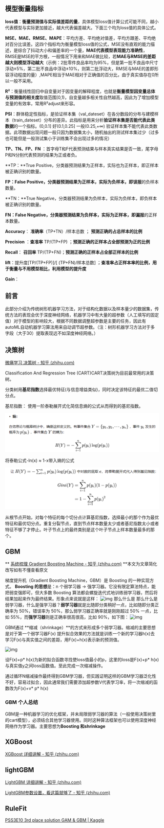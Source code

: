 ## 模型衡量指标

**loss值**：**衡量预测值与实际值差距的量**，具体模型loss值计算公式可能不同，越小代表模型与实际更加接近，越大代表偏差越大。下面三个均为loss值的具体公式。

**MSE、MAE、RMSE、MAPE**：平均方差、平均绝对值差，平均方跟差、平均绝对百分比误差。这四个指标均为衡量模型loss值的公式，MSE没有直观的能力描述，是综合了抖动大小和偏差率的一个量，**MAE代表模型表现能力准确性**，RMSE是MSE的平方根，一般情况下用来和MAE做比较，若**MAE与RMSE的差距越大则模型浮动越大**（示例：2批零件良品率均为95%，但是第一批不良品中尺寸浮动±5%，第二批不良品中浮动±10%，则第二批浮动大，RMSE与MAE的差即形容浮动程度的量）,MAPE相当于MAE相对于正确值的百分比，由于真实值存在0所以一般不采用。

 **R²**：衡量线性回归中自变量对于因变量的解释程度，也就是**衡量模型因变量总体与预测值的相关度**取值范围[0,1)，自变量越多相关性自然越高，因此为了增加模型变量的有效率，常用R²adjust来形容。

**PSI**：群体稳定性指标，是验证样本集（val_dateset）在各分数段的分布与建模样本（train_dateset）分布的差异。此指标是用来分析**验证样本集是否能代表此类数据**的一个指标。(0,0.1] 好(0.1,0.25] 一般(0.25,+∞) 验证样本集不能代表此类数据。此项数据出现问题一般只因为数据集太小，随机抽出的测试样本集过少（过多也可能但是一般测试集小于训练集不会出现过多的情况）

**TP、TN、FP、FN** ：首字母T和F代表预测结果与样本真实结果是否一致，尾字母P和N分别代表预测的结果为正或者负。

**TP：**True Positive，分类器预测结果为正样本，实际也为正样本，即正样本被正确识别的数量。

**FP：**False Positive，分类器预测结果为正样本，实际为负样本，即**误报**的负样本数量。

**TN：**True Negative，分类器预测结果为负样本，实际为负样本，即负样本被正确识别的数量。

**FN：**False Negative，分类器预测结果为负样本，实际为正样本，即**漏报**的正样本数量。

  **Accuracy**： **准确率**（TP+TN）/样本总数  ； **预测正确的占总样本的比例** 

  **Precision** ：**查准率** TP/(TP+FP) ；**预测正确的正样本占全部预测为正的比例** 

  **Recall**： **召回率** TP/(TP+FN)；**预测正确的正样本占全部正样本的比例** 

**lift**：提升度[TP/(TP+FP)]/[ (TP+FN)/样本总数] ；**查准率占正样本率的比例，用于衡量与不用模型相比，利用模型的提升度**

**Gain**：

## 前言

此部分介绍为传统树形机器学习方法，对于结构化数据以及样本量少的数据集，传统方法的表现会优于深度神经网络，机器学习中有大量的超参数（人工填写的固定值）对于模型的影响较大，根据不同数据调整超参数是主要的任务，因此有autoML自动机器学习算法用来自动调节超参数。（注：树形机器学习方法对于多字段（大于30）提取表现远不如深度神经网络。）

## 决策树

 [微痛学习 决策树 - 知乎 (zhihu.com)](https://zhuanlan.zhihu.com/p/360060513) 

 Classification And Regression Tree (CART)CART决策树为目前最常用的决策树。

 分类树用**基尼指数**选择最优特征(与信息增益类似)，同时决定该特征的最优二值切分点。 

基尼指数： 使用一阶泰勒展开式化简信息熵的公式从而得到的基尼指数。

![1685342750063](image/1685342750063.png)

将泰勒公式-ln(x) ≈ 1-x带入熵的公式

![1685342815094](image/1685342815094.png)

从根节点开始，对每个特征的每个切分点计算基尼指数，选择最小的那个作为最优特征和最优切分点。重复分裂节点，直到节点样本数量太少或者基尼指数太小或者特征不够了才停止。叶子节点上的最终类别是这个叶子节点上样本数量最多的那个。 

## GBM

** [系统梳理 Gradient Boosting Machine - 知乎 (zhihu.com)](https://zhuanlan.zhihu.com/p/361036526) **本文为文章简化改写如有不懂查看原文

 梯度提升机（Gradient Boosting Machine，GBM）是 Boosting 的一种实现方式。  **Boosting 的思想**是：n 个弱学习器 -> 强学习器。它没有限定算法特点，能把弱变强即可，但大多数 Boosting 算法都会螺旋迭代式地训练弱学习器，然后将结果加起来作为最终结果。形象点来说就是这样： ![img](https://pic2.zhimg.com/80/v2-32f80c4324d917bc3decbf12e3ef6005_1440w.webp) 那么什么是 那么什么是弱学习器，什么是强学习器？**弱学习器**就是比随即分类稍好一点，比如随即分类正确率为 50%，错误率为 50%，那么弱学习器正确率就是刚刚超过 50% 一点，比如 55%，而**强学习器**则是正确率很高很高，比如 90%，如下图： ![img](https://pic1.zhimg.com/80/v2-05f2b5a3bc8909627b8aaa4ea8a79278_1440w.webp)

GBM通过 **缩减（shrinkage）**的方式来形成多个弱学习器。缩减的主要思想是对于第一个弱学习器F(x) 提升拟合效果的方法就是训练一个新的学习器h(x)去学习F(x)与真实值之间的差距，用F(x)+h(x)表示新的预测值。

![img](https://pic2.zhimg.com/80/v2-95af5837c5407a39c42be343ab958dad_1440w.webp)

设F(x)+p* h(x)为新的拟合函数寻找使loss值最小的p，这里的loss是F(x)+p* h(x)与真实值y之间loss函数值。至此完成一次缩减操作。

通过循环N缩减操作最终得到GBM学习器，但实践证明这样的GBM学习器泛化性不好，容易过拟合，因此通常我们需要添加超参数V代表学习率，将一次缩减的函数改为F(x)+v* p* h(x)

### GBM 个人总结

GBM是一种机器学习的优化框架，并未局限弱学习器的算法（一般使用决策树里的cart模型），必须结合其他学习器使用。同时这种算法框架也可以使用深度神经网络作为学习器。主要思想为**Boosting 和shrinkage**

## XGBoost

 [XGBoost 详细讲解 - 知乎 (zhihu.com)](https://zhuanlan.zhihu.com/p/360060567) 





## lightGBM

 [LightGBM 详细讲解 - 知乎 (zhihu.com)](https://zhuanlan.zhihu.com/p/366952043) 

 [LightGBM参数设置，看这篇就够了 - 知乎 (zhihu.com)](https://zhuanlan.zhihu.com/p/376485485) 

## RuleFit









 [PSS3E10 3rd place solution GAM & GBM | Kaggle](https://www.kaggle.com/code/adaubas/pss3e10-3rd-place-solution-gam-gbm) 

